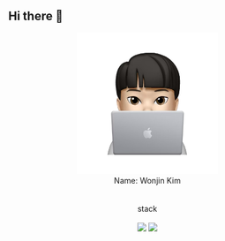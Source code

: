 ## Hi there 👋

<div align="center">
  <img src="./assets/dvlpr_memoji.png" width="256px" alt="dvlpr_memoji" />
</div>

<div align="center">
  Name: Wonjin Kim
</div>

<br>
<br>

<div align="center">
  stack
</div>

<br>

<div align="center">
  <img src="https://img.shields.io/badge/react-20232a.svg?style=for-the-badge&logo=react&logoColor=%2361DAFB" />
  <img src="https://img.shields.io/badge/html5-20232a.svg?style=for-the-badge&logo=html5&logoColor=%23E34F26" />

</div>

<!--
**lingard09/lingard09** is a ✨ _special_ ✨ repository because its `README.md` (this file) appears on your GitHub profile.

Here are some ideas to get you started:

- 🔭 I’m currently working on ...
- 🌱 I’m currently learning ...
- 👯 I’m looking to collaborate on ...
- 🤔 I’m looking for help with ...
- 💬 Ask me about ...
- 📫 How to reach me: ...
- 😄 Pronouns: ...
- ⚡ Fun fact: ...
-->
